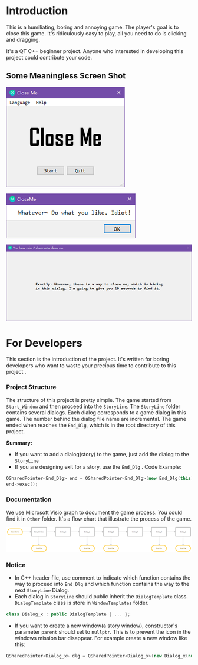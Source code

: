 # Introduction
This is a humiliating, boring and annoying game. The player's goal is to close this game. It's ridiculously easy to play, all you need to do is clicking and dragging.

It's a QT C++ beginner project. Anyone who interested in developing this project could contribute your code.

## Some Meaningless Screen Shot

![image-20220901103434177](https://raw.githubusercontent.com/ATX735/ATX735.github.io/main/IMG_Storage/202209011034246.png)

![image-20220901121448370](https://raw.githubusercontent.com/ATX735/ATX735.github.io/main/IMG_Storage/202209011214507.png)

![image-20220901103539814](https://raw.githubusercontent.com/ATX735/ATX735.github.io/main/IMG_Storage/202209011035864.png)

# For Developers

This section is the introduction of the project. It's written for boring developers who want to waste your precious time to contribute to this project .

### Project Structure

The structure of this project is pretty simple. The game started from `Start_Window` and then proceed into the `StoryLine`. The `StoryLine` folder contains several dialogs. Each dialog corresponds to a game dialog in this game. The number behind the dialog file name are incremental. The game ended when reaches the `End_Dlg`, which is in the root directory of this project.

**Summary:** 

- If you want to add a dialog(story) to the game, just add the dialog to the `StoryLine`
- If you are designing exit for a story, use the `End_Dlg` . Code Example:

```c++
QSharedPointer<End_Dlg> end = QSharedPointer<End_Dlg>(new End_Dlg(this));
end->exec();
```



### Documentation

We use Microsoft Visio graph to document the game process. You could find it in `Other` folder. It's a flow chart that illustrate the process of the game.

![GameProcess](https://raw.githubusercontent.com/ATX735/ATX735.github.io/main/IMG_Storage/202208311539798.png)

### Notice

- In C++ header file, use comment to indicate which function contains the way to proceed into `End_Dlg` and which function contains the way to the next `StoryLine` Dialog.
- Each dialog in `StoryLine` should public inherit the `DialogTemplate` class.  `DialogTemplate` class is store in `WindowTemplates` folder.

```c++
class Dialog_x : public DialogTemplate { ... };
```

- If you want to create a new window(a story window), constructor's parameter `parent` should set to `nullptr`. This is to prevent the icon in the windows mission bar disappear. For example create a new window like this:

```c++
QSharedPointer<Dialog_x> dlg = QSharedPointer<Dialog_x>(new Dialog_x(nullptr));
```

